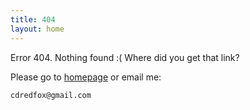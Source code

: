 ```yaml
---
title: 404
layout: home
---
```


Error 404. Nothing found :( Where did you get that link?

Please go to [homepage](/) or email me:

    cdredfox@gmail.com

